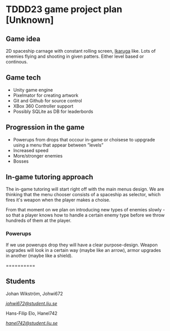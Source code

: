 # TDDD23 game project plan [Unknown]

## Game idea

2D spaceship carnage with constant rolling screen, [Ikaruga](https://www.youtube.com/watch?v=kIxKjmrCrS4) like. Lots of enemies flying and shooting in given patters. Either level based or continous. 

## Game tech

- Unity game engine
- Pixelmator for creating artwork
- Git and Github for source control
- XBox 360 Controller support
- Possibly SQLite as DB for leaderbords

## Progression in the game

- Powerups from drops that occour in-game or choisese to uppgrade using a menu that appear between ”levels”
- Increased speed 
- More/stronger enemies
- Bosses 

## In-game tutoring approach

The in-game tutoring will start right off with the main menus design. We are thinking that the menu chooser consists of a spaceship as selector, which fires it's weapon when the player makes a choise. 

From that moment on we plan on introducing new types of enemies slowly - so that a player knows how to handle a certain enemy type before we throw hundreds of them at the player. 

### Powerups

If we use powerups drop they will have a clear purpose-design. Weapon upgrades will look in a certain way (maybe like an arrow), armor upgrades in another (maybe like a shield). 

==========

## Students

Johan Wikström, Johwi672

*johwi672@student.liu.se*


Hans-Filip Elo, Hanel742

*hanel742@student.liu.se*
